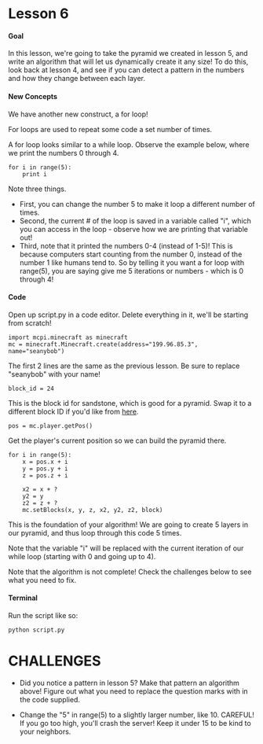 # Lesson 6

#### Goal
In this lesson, we're going to take the pyramid we created in lesson 5,
   and write an algorithm that will let us dynamically create it any size!
   To do this, look back at lesson 4, and see if you can detect a pattern in the numbers
   and how they change between each layer.

#### New Concepts

We have another new construct, a for loop!

For loops are used to repeat some code a set number of times.

A for loop looks similar to a while loop. Observe the example below, where we print the numbers 0 through 4.

```
for i in range(5):
    print i
```

Note three things.

- First, you can change the number 5 to make it loop a different number of times.
- Second, the current # of the loop is saved in a variable called "i", which you can access in the loop - observe how we are printing that variable out!
- Third, note that it printed the numbers 0-4 (instead of 1-5)! This is because computers start counting from the number 0, instead of the number 1 like humans tend to. So by telling it you want a for loop with range(5), you are saying give me 5 iterations or numbers - which is 0 through 4!

#### Code
Open up script.py in a code editor. Delete everything in it, we'll be starting from scratch!

```
import mcpi.minecraft as minecraft
mc = minecraft.Minecraft.create(address="199.96.85.3", name="seanybob")
```
The first 2 lines are the same as the previous lesson. Be sure to replace "seanybob" with your name!

```
block_id = 24
```
This is the block id for sandstone, which is good for a pyramid. Swap it to a different block ID if you'd like from [here](http://minecraft-ids.grahamedgecombe.com/).

```
pos = mc.player.getPos()
```
Get the player's current position so we can build the pyramid there.



```
for i in range(5):
    x = pos.x + i
    y = pos.y + i
    z = pos.z + i

    x2 = x + ?
    y2 = y
    z2 = z + ?
    mc.setBlocks(x, y, z, x2, y2, z2, block)
```
This is the foundation of your algorithm! We are going to create 5 layers in our pyramid, and thus loop through this code 5 times.

Note that the variable "i" will be replaced with the current iteration of our while loop (starting with 0 and going up to 4).

Note that the algorithm is not complete! Check the challenges below to see what you need to fix.

#### Terminal

Run the script like so:
```
python script.py
```

# CHALLENGES

- Did you notice a pattern in lesson 5? Make that pattern an algorithm above! Figure out what you need to replace the question marks with in the code supplied.

- Change the "5" in range(5) to a slightly larger number, like 10. CAREFUL! If you go too high, you'll crash the server! Keep it under 15 to be kind to your neighbors.

